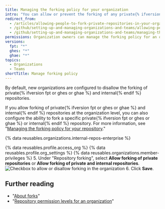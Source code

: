 ```yaml
---
title: Managing the forking policy for your organization
intro: "You can allow or prevent the forking of any private{% ifversion fpt or ghes or ghae %} and internal{% endif %} repositories owned by your organization."
redirect_from:
  - /articles/allowing-people-to-fork-private-repositories-in-your-organization
  - /github/setting-up-and-managing-organizations-and-teams/allowing-people-to-fork-private-repositories-in-your-organization
  - /github/setting-up-and-managing-organizations-and-teams/managing-the-forking-policy-for-your-organization
permissions: Organization owners can manage the forking policy for an organization.
versions:
  fpt: "*"
  ghes: "*"
  ghae: "*"
topics:
  - Organizations
  - Teams
shortTitle: Manage forking policy
---
```


By default, new organizations are configured to disallow the forking of private{% ifversion fpt or ghes or ghae %} and internal{% endif %} repositories.

If you allow forking of private{% ifversion fpt or ghes or ghae %} and internal{% endif %} repositories at the organization level, you can also configure the ability to fork a specific private{% ifversion fpt or ghes or ghae %} or internal{% endif %} repository. For more information, see "[Managing the forking policy for your repository](/github/administering-a-repository/managing-the-forking-policy-for-your-repository)."

{% data reusables.organizations.internal-repos-enterprise %}

{% data reusables.profile.access_org %}
{% data reusables.profile.org_settings %}
{% data reusables.organizations.member-privileges %} 5. Under "Repository forking", select **Allow forking of private repositories** or **Allow forking of private and internal repositories**.
![Checkbox to allow or disallow forking in the organization](/assets/images/help/repository/allow-disable-forking-organization.png) 6. Click **Save**.

## Further reading

- "[About forks](/articles/about-forks)"
- "[Repository permission levels for an organization](/articles/repository-permission-levels-for-an-organization)"

